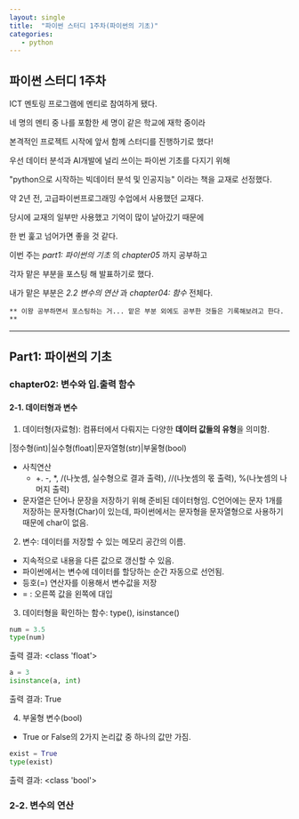 ```yaml
---
layout: single
title:  "파이썬 스터디 1주차(파이썬의 기초)"
categories:
   - python
---
```


## 파이썬 스터디 1주차

ICT 멘토링 프로그램에 멘티로 참여하게 됐다.

네 명의 멘티 중 나를 포함한 세 명이 같은 학교에 재학 중이라

본격적인 프로젝트 시작에 앞서 함께 스터디를 진행하기로 했다!


우선 데이터 분석과 AI개발에 널리 쓰이는 파이썬 기초를 다지기 위해

"python으로 시작하는 빅데이터 분석 및 인공지능" 이라는 책을 교재로 선정했다.

약 2년 전, 고급파이썬프로그래밍 수업에서 사용했던 교재다. 

당시에 교재의 일부만 사용했고 기억이 많이 날아갔기 때문에

한 번 훑고 넘어가면 좋을 것 같다.


이번 주는 *part1: 파이썬의 기초* 의 *chapter05* 까지 공부하고

각자 맡은 부분을 포스팅 해 발표하기로 했다.

내가 맡은 부분은 *2.2 변수의 연산* 과 *chapter04: 함수* 전체다. 

` ** 이왕 공부하면서 포스팅하는 거... 맡은 부분 외에도 공부한 것들은 기록해보려고 한다. ** `

---

## Part1: 파이썬의 기초
### chapter02: 변수와 입.출력 함수

#### 2-1. 데이터형과 변수

1) 데이터형(자료형): 컴퓨터에서 다뤄지는 다양한 **데이터 값들의 유형**을 의미함.

|정수형(int)|실수형(float)|문자열형(str)|부울형(bool)

- 사칙연산 
    - +. -, *, /(나눗셈, 실수형으로 결과 출력), //(나눗셈의 몫 출력), %(나눗셈의 나머지 출력)
- 문자열은 단어나 문장을 저장하기 위해 준비된 데이터형임. C언어에는 문자 1개를 저장하는 문자형(Char)이 있는데, 파이썬에서는 문자형을 문자열형으로 사용하기 때문에 char이 없음.


2) 변수: 데이터를 저장할 수 있는 메모리 공간의 이름.

- 지속적으로 내용을 다른 값으로 갱신할 수 있음.
- 파이썬에서는 변수에 데이터를 할당하는 순간 자동으로 선언됨.
- 등호(=) 연산자를 이용해서 변수값을 저장
- = : 오른쪽 값을 왼쪽에 대입

3) 데이터형을 확인하는 함수: type(), isinstance()

```python
num = 3.5
type(num)
```

출력 결과: <class 'float'>

```python
a = 3
isinstance(a, int)
```

출력 결과: True

4) 부울형 변수(bool)

- True or False의 2가지 논리값 중 하나의 값만 가짐.

```python
exist = True
type(exist)
```

출력 결과: <class 'bool'>


### 2-2. 변수의 연산










